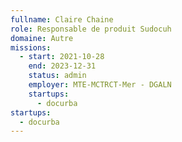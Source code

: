 ```yaml
---
fullname: Claire Chaine
role: Responsable de produit Sudocuh
domaine: Autre
missions:
  - start: 2021-10-28
    end: 2023-12-31
    status: admin
    employer: MTE-MCTRCT-Mer - DGALN
    startups:
      - docurba
startups:
  - docurba
---
```

